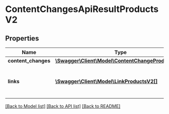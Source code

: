 # ContentChangesApiResultProductsV2

## Properties
Name | Type | Description | Notes
------------ | ------------- | ------------- | -------------
**content_changes** | [**\Swagger\Client\Model\ContentChangeProductsV2[]**](ContentChangeProductsV2.md) |  | [optional] 
**links** | [**\Swagger\Client\Model\LinkProductsV2[]**](LinkProductsV2.md) | a list of links that can be used for pagination. | [optional] 

[[Back to Model list]](../../README.md#documentation-for-models) [[Back to API list]](../../README.md#documentation-for-api-endpoints) [[Back to README]](../../README.md)

